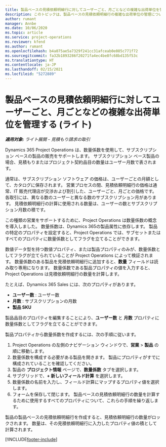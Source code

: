 ```yaml
---
title: 製品ベースの見積依頼明細行に対してユーザーごと、月ごとなどの複雑な出荷単位を管理する (ライト)
description: このトピックは、製品ベースの見積依頼明細行の複雑な出荷単位の管理について説明します。
author: rumant
manager: Annbe
ms.date: 10/06/2020
ms.topic: article
ms.service: project-operations
ms.reviewer: kfend
ms.author: rumant
ms.openlocfilehash: b4a075ae5a7329f241cc31afceab0e085c771f72
ms.sourcegitcommit: fa32b1893286f20271fa4ec4be8fc68bd135f53c
ms.translationtype: HT
ms.contentlocale: ja-JP
ms.lasthandoff: 02/15/2021
ms.locfileid: "5272889"
---
```

# <a name="managing-complex-units-such-as-per-user-per-month-for-product-based-quote-lines---lite"></a>製品ベースの見積依頼明細行に対してユーザーごと、月ごとなどの複雑な出荷単位を管理する (ライト)

_**適用対象:** ライト展開 - 見積もり請求の取引_

Dynamics 365 Project Operations は、数量係数を使用して、サブスクリプション ベースの製品の販売をサポートします。 サブスクリプション ベース製品の場合、見積もりまたはプロジェクト契約品目の数量はユーザー月数で表されます。

通常は、サブスクリプション ソフトウェア の価格は、ユーザーごとの月額として、カタログに保存されます。 営業プロセスの間、見積依頼明細行の価格は通常、IT 販売代理店が交渉および割引した、ユーザーごと、月ごとの価格です。 各取引には、異なる数のユーザーと異なる数のサブスクリプション月があります。 見積依頼明細行の計算に使用される数量は、ユーザーの数とサブスクリプション月数の積です。

この種類の営業をサポートするために、Project Operations は数量係数の概念を導入しました。 数量係数は、Dynamics 365の製品属性に依存します。 製品の特定のプロパティを設定すると、Project Operations では、サブセットまたはすべてのプロパティに数量係数としてフラグを立てることができます。

数値データ型を持つ数値プロパティ、または製品プロパティのみが、数量係数としてフラグが立てられていることが Project Operations によって検証されます。 数量係数のある製品を見積依頼明細行に追加すると、**数量** フィールドは読み取り専用になります。 数量係数である製品プロパティの値を入力すると、Project Operations は見積依頼明細行の数量を計算します。

たとえば、Dynamics 365 Sales には、次のプロパティがあります。

- **ユーザー数** : ユーザー数
- **月数** : サブスクリプションの月数
- **製品 SKU**

製品品目のプロパティを編集することにより、**ユーザー数** と **月数** プロパティに数量係数としてフラグを立てることができます。

製品プロパティから数量係数を作成するには、次の手順に従います。

1. Project Operations の左側のナビゲーション ウィンドウで、**営業** > **製品** の順に移動します。
2. 数量係数を構成する必要がある製品を開きます。 製品にプロパティがすでに構成されていることを確認してください。
3. 製品の **プロジェクト情報** ページで、**数量係数** タブを選択します。
4. サブグリッドで、**+ 新しいフィールド計算** を選択します。
5. 数量係数の名前を入力し、フィールド計算にマップするプロパティ値を選択します。
6. フォームを保存して閉じます。 製品ベースの見積依頼明細行の数量を計算するために使用するすべてのプロパティについて、これらの手順を繰り返します。

製品の製品ベースの見積依頼明細行を作成すると、見積依頼明細行の数量がロックされます。 数量は、その見積依頼明細行に入力したプロパティ値の積として計算されます。


[!INCLUDE[footer-include](../../includes/footer-banner.md)]